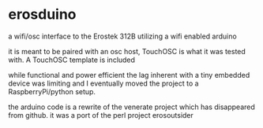 # erosduino
a wifi/osc interface to the Erostek 312B utilizing a wifi enabled arduino

it is meant to be paired with an osc host, TouchOSC is what it was tested with.  A TouchOSC template is included

while functional and power efficient the lag inherent with a tiny embedded device was limiting and I eventually moved the project to a RaspberryPi/python setup.

the arduino code is a rewrite of the venerate project which has disappeared from github.  it was a port of the perl project erosoutsider